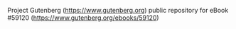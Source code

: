 Project Gutenberg (https://www.gutenberg.org) public repository for
eBook #59120 (https://www.gutenberg.org/ebooks/59120)
